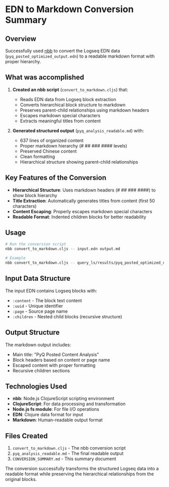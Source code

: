# EDN to Markdown Conversion Summary

## Overview

Successfully used [nbb](https://github.com/babashka/nbb) to convert the Logseq EDN data (`pyq_posted_optimized_output.edn`) to a readable markdown format with proper hierarchy.

## What was accomplished

1. **Created an nbb script** (`convert_to_markdown.cljs`) that:
   - Reads EDN data from Logseq block extraction
   - Converts hierarchical block structure to markdown
   - Preserves parent-child relationships using markdown headers
   - Escapes markdown special characters
   - Extracts meaningful titles from content

2. **Generated structured output** (`pyq_analysis_readable.md`) with:
   - 637 lines of organized content
   - Proper markdown hierarchy (# ## ### #### levels)
   - Preserved Chinese content
   - Clean formatting
   - Hierarchical structure showing parent-child relationships

## Key Features of the Conversion

- **Hierarchical Structure**: Uses markdown headers (# ## ### ####) to show block hierarchy
- **Title Extraction**: Automatically generates titles from content (first 50 characters)
- **Content Escaping**: Properly escapes markdown special characters
- **Readable Format**: Indented children blocks for better readability

## Usage

```bash
# Run the conversion script
nbb convert_to_markdown.cljs -- input.edn output.md

# Example
nbb convert_to_markdown.cljs -- query_ls/results/pyq_posted_optimized_output.edn pyq_analysis_readable.md
```

## Input Data Structure

The input EDN contains Logseq blocks with:
- `:content` - The block text content
- `:uuid` - Unique identifier
- `:page` - Source page name
- `:children` - Nested child blocks (recursive structure)

## Output Structure

The markdown output includes:
- Main title: "PyQ Posted Content Analysis"
- Block headers based on content or page name
- Escaped content with proper formatting
- Recursive children sections

## Technologies Used

- **nbb**: Node.js ClojureScript scripting environment
- **ClojureScript**: For data processing and transformation
- **Node.js fs module**: For file I/O operations
- **EDN**: Clojure data format for input
- **Markdown**: Human-readable output format

## Files Created

1. `convert_to_markdown.cljs` - The nbb conversion script
2. `pyq_analysis_readable.md` - The final readable output
3. `CONVERSION_SUMMARY.md` - This summary document

The conversion successfully transforms the structured Logseq data into a readable format while preserving the hierarchical relationships from the original blocks. 